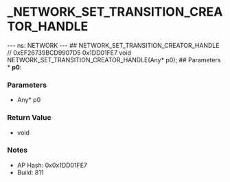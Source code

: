 # _NETWORK_SET_TRANSITION_CREATOR_HANDLE

--- ns: NETWORK --- ## NETWORK_SET_TRANSITION_CREATOR_HANDLE  // 0xEF26739BCD9907D5 0x1DD01FE7 void NETWORK_SET_TRANSITION_CREATOR_HANDLE(Any* p0);   ## Parameters * **p0**:

### Parameters
* Any* p0

### Return Value
* void

### Notes
* AP Hash: 0x0x1DD01FE7
* Build: 811

